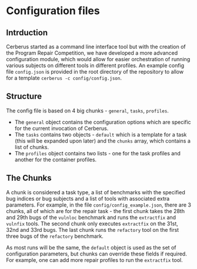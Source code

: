 # Configuration files

## Intrduction

Cerberus started as a command line interface tool but with the creation of the Program Repair Competition, we have developed a more advanced configuration module, which would allow for easier orchestration of running various subjects on different tools in different profiles. An example config file `config.json` is provided in the root directory of the repository to allow for a template `cerberus -c config/config.json`.

## Structure

The config file is based on 4 big chunks - `general`, `tasks`, `profiles`.

* The `general` object contains the configuration options which are specific for the current invocation of Cerberus.
* The `tasks` contains two objects - `default` which is a template for a task (this will be expanded upon later) and the `chunks` array, which contains a list of chunks.
* The `profiles` object contains two lists - one for the task profiles and another for the container profiles.

## The Chunks

A chunk is considered a task type, a list of benchmarks with the specified bug indices or bug subjects and a list of tools with associated extra parameters. For example, in the file `config/config_example.json`, there are 3 chunks, all of which are for the repair task - the first chunk takes the 28th and 29th bugs of the `vulnloc` benchmark and runs the `extractfix` and `vulnfix` tools. The second chunk only executes `extractfix` on the 31st, 32nd and 33rd bugs. The last chunk runs the `refactory` tool on the first three bugs of the `refactory` benchmark.

As most runs will be the same, the `default` object is used as the set of configuration parameters, but chunks can override these fields if required.  For example, one can add more repair profiles to run the `extractfix` tool.